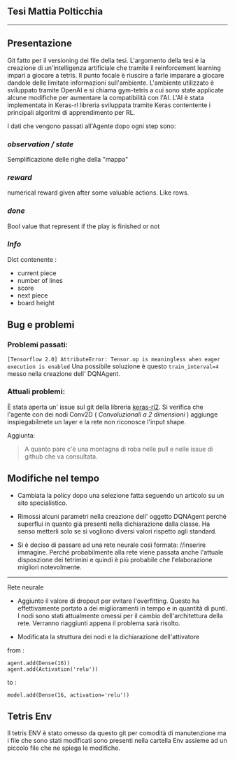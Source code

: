 **Tesi Mattia Polticchia**
---
---

Presentazione
---
Git fatto per il versioning dei file della tesi.
L'argomento della tesi è la creazione di un'intelligenza artificiale che tramite il reinforcement learning impari a giocare a tetris.
Il punto focale è riuscire a farle imparare a giocare dandole delle limitate informazioni sull'ambiente.
L'ambiente utilizzato è sviluppato tramite OpenAI e si chiama gym-tetris
a cui sono state applicate alcune modifiche per aumentare la compatibilità con l'AI. 
L'AI è stata implementata in Keras-rl libreria sviluppata tramite Keras contentente i principali algoritmi di apprendimento per RL.

I dati che vengono passati all'Agente dopo ogni step sono:
### *observation / state*
Semplificazione delle righe della "mappa"

### *reward*
numerical reward given after some valuable actions. Like rows. 


### *done*
Bool value that represent if the play is finished or not

### *Info*
Dict contenente : 
* current piece
* number of lines
* score
* next piece
* board height


Bug e problemi
---
### Problemi passati: 
`[Tensorflow 2.0] AttributeError: Tensor.op is meaningless when eager execution is enabled`
Una possibile soluzione è questo `train_interval=4` messo nella creazione dell' DQNAgent.

### Attuali problemi:

È stata aperta un' issue sul git della libreria [keras-rl2](https://github.com/wau/keras-rl2/issues/7).
Si verifica che l'agente con dei nodi Conv2D ( _Convoluzionali a 2 dimensioni_ ) aggiunge inspiegabilmete un layer e la rete non riconosce l'input shape.

Aggiunta:
> A quanto pare c'è una montagna di roba nelle pull e nelle issue di github che va consultata.

Modifiche nel tempo
---
* Cambiata la policy dopo una selezione fatta seguendo un articolo su un sito 
specialistico.

* Rimossi alcuni parametri nella creazione dell' oggetto DQNAgent perché superflui in quanto già presenti nella dichiarazione dalla classe. Ha senso metterli solo  se si vogliono diversi valori rispetto agli standard. 

* Si è deciso di passare ad una rete neurale così formata: //inserire immagine.
Perché probabilmente alla rete viene passata anche l'attuale disposzione dei tetrimini e quindi è più probabile che l'elaborazione migliori notevolmente. 

---
Rete neurale
* Aggiunto il valore di dropout per evitare l'overfitting. Questo ha effettivamente portato a dei miglioramenti in tempo e in quantità di punti.
I nodi sono stati attualmente omessi per il cambio dell'architettura della rete. Verranno riaggiunti appena il problema sarà risolto.

* Modificata la struttura dei nodi e la dichiarazione dell'attivatore

from :
```
agent.add(Dense(16))
agent.add(Activation('relu'))
```
to : 

 `model.add(Dense(16, activation='relu'))`

Tetris Env
---
Il tetris ENV è stato omesso da questo git per comodità di manutenzione ma i file che sono stati modificati sono presenti nella cartella Env assieme ad un piccolo file che ne spiega le modifiche.